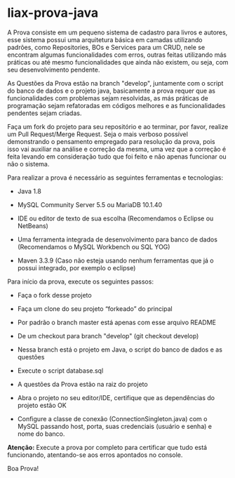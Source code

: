 # liax-prova-java

A Prova consiste em um pequeno sistema de cadastro para livros e autores, esse sistema possui uma arquitetura básica em camadas utilizando padrões, como Repositories, BOs e Services para um CRUD, nele se encontram algumas funcionalidades com erros, outras feitas utilizando más práticas ou até mesmo funcionalidades que ainda não existem, ou seja, com seu desenvolvimento pendente.

As Questões da Prova estão na branch "develop", juntamente com o script do banco de dados e o projeto java, basicamente a prova requer que as funcionalidades com problemas sejam resolvidas, as más práticas de programação sejam refatoradas em códigos melhores e as funcionalidades pendentes sejam criadas.

Faça um fork do projeto para seu repositório e ao terminar, por favor, realize um Pull Request/Merge Request. Seja o mais verboso possível demonstrando o pensamento empregado para resolução da prova, pois isso vai auxiliar na análise e correção da mesma, uma vez que a correção é feita levando em consideração tudo que foi feito e não apenas funcionar ou não o sistema.

Para realizar a prova é necessário as seguintes ferramentas e tecnologias:

* Java 1.8
* MySQL Community Server 5.5 ou MariaDB 10.1.40

* IDE ou editor de texto de sua escolha (Recomendamos o Eclipse ou NetBeans)

* Uma ferramenta integrada de desenvolvimento para banco de dados (Recomendamos o MySQL Workbench ou SQL YOG)

* Maven 3.3.9 (Caso não esteja usando nenhum ferramentas que já o possui integrado, por exemplo o eclipse)


Para início da prova, execute os seguintes passos:

* Faça o fork desse projeto

* Faça um clone do seu projeto “forkeado” do principal

* Por padrão o branch master está apenas com esse arquivo README

* De um checkout para branch "develop" (git checkout develop)

* Nessa branch está o projeto em Java, o script do banco de dados e as questões

* Execute o script database.sql  

* A questões da Prova estão na raiz do projeto

* Abra o projeto no seu editor/IDE, certifique que as dependências do projeto estão OK

* Configure a classe de conexão (ConnectionSingleton.java) com o MySQL passando host, porta, suas credenciais (usuário e senha) e nome do banco.


<b>Atenção:</b> Execute a prova por completo para certificar que tudo está funcionando, atentando-se aos erros apontados no console.

Boa Prova!
